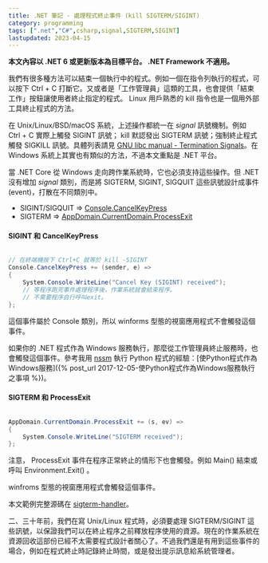 ```yaml
---
title: .NET 筆記 - 處理程式終止事件 (kill SIGTERM/SIGINT)
category: programming
tags: [".net","C#",csharp,signal,SIGTERM,SIGINT]
lastupdated: 2023-04-15
---
```


**本文內容以 .NET 6 或更新版本為目標平台。 .NET Framework 不適用。**

我們有很多種方法可以結束一個執行中的程式。例如一個在指令列執行的程式，可以按下 Ctrl + C 打斷它。又或者是「工作管理員」這類的工具，也會提供「結束工作」按鈕讓使用者終止指定的程式。 Linux 用戶熟悉的 kill 指令也是一個用外部工具終止程式的方法。

在 Unix/Linux/BSD/macOS 系統，上述操作都統一在 *signal* 訊號機制。例如 Ctrl + C 實際上觸發 SIGINT 訊號； kill 默認發出 SIGTERM 訊號；強制終止程式觸發 SIGKILL 訊號。具體列表請見 [GNU libc manual - Termination Signals](https://www.gnu.org/software/libc/manual/html_node/Termination-Signals.html)。在 Windows 系統上其實也有類似的方法，不過本文重點是 .NET 平台。

<!--more-->

當 .NET Core 從 Windows 走向跨作業系統時，它也必須支持這些操作。但 .NET 沒有增加 *signal* 類別，而是將 SIGTERM, SIGINT, SIGQUIT 這些訊號設計成事件(event)，打散在不同類別中。

* SIGINT/SIGQUIT => [Console.CancelKeyPress](https://docs.microsoft.com/zh-tw/dotnet/api/system.console.cancelkeypress)
* SIGTERM => [AppDomain.CurrentDomain.ProcessExit](https://docs.microsoft.com/zh-tw/dotnet/api/system.appdomain.processexit)

#### SIGINT 和 CancelKeyPress

```csharp

// 在終端機按下 Ctrl+C 就等於 kill -SIGINT
Console.CancelKeyPress += (sender, e) =>
{
    System.Console.WriteLine("Cancel Key (SIGINT) received");
    // 等程序跑完事件處理程序後，作業系統就會結束程序。
    // 不需要程序自行呼叫exit。
};

```

這個事件屬於 Console 類別，所以 winforms 型態的視窗應用程式不會觸發這個事件。

如果你的 .NET 程式作為 Windows 服務執行，那麼從工作管理員終止服務時，也會觸發這個事件。參考我用 [nssm](https://nssm.cc/) 執行 Python 程式的經驗：[使Python程式作為Windows服務]({% post_url 2017-12-05-使Python程式作為Windows服務執行之事項 %})。

#### SIGTERM 和 ProcessExit

```csharp

AppDomain.CurrentDomain.ProcessExit += (s, ev) =>
{
    System.Console.WriteLine("SIGTERM received");
};

```

注意， ProcessExit 事件在程序正常終止的情形下也會觸發。例如 Main() 結束或呼叫 Environment.Exit() 。

winfroms 型態的視窗應用程式會觸發這個事件。

本文範例完整源碼在 [sigterm-handler](https://github.com/shirock/rocksources/tree/master/dotnet-core-example/sigterm-sigquit-handler)。

二、三十年前，我們在寫 Unix/Linux 程式時，必須要處理 SIGTERM/SIGINT 這些訊號，以保證我們可以在終止程序之前釋放程序使用的資源。現在的作業系統在資源回收這部份已經不太需要程式設計者關心了。不過我們還是有用到這些事件的場合，例如在程式終止時記錄終止時間，或是發出提示訊息給系統管理者。
